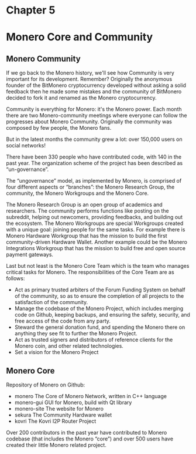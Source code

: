 ﻿# Chapter 5

# Monero Core and Community

## Monero Community 

If we go back to the Monero history, we'll see how Community is very important for its development. Remember? Originally the anonymous founder of the BitMonero cryptocurrency developed without asking a solid feedback then he made some mistakes and the community of BitMonero decided to fork it and renamed as the Monero cryptocurrency.

Community is everything for Monero: it's the Monero power. Each month there are two Monero-community meetings where everyone can follow the progresses about Monero Community. Originally the community was composed by few people, the Monero fans.

But in the latest months the community grew a lot: over 150,000 users on social networks!

There have been 330 people who have contributed code, with 140 in the past year. The organization scheme of the project has been described as “un-governance”.

The “ungovernance” model, as implemented by Monero, is comprised of four different aspects or “branches”: the Monero Research Group, the community, the Monero Workgroups and the Monero Core. 

The Monero Research Group is an open group of academics and researchers. The community performs functions like posting on the subreddit, helping out newcomers, providing feedbacks, and building out the ecosystem. 
The Monero Workgroups are special Workgroups created with a unique goal: joining people for the same tasks. 
For example there is Monero Hardware Workgroup that has the mission to build the first community-driven Hardware Wallet. Another example could be the Monero Integrations Workgroup that has the mission to build free and open source payment gateways.

Last but not least is the Monero Core Team which is the team who manages critical tasks for Monero. The responsibilities of the Core Team are as follows:

* Act as primary trusted arbiters of the Forum Funding System on behalf of the community, so as to ensure the completion of all projects to the satisfaction of the community.
* Manage the codebase of the Monero Project, which includes merging code on Github, keeping backups, and ensuring the safety, security, and free access of the code from any party.
* Steward the general donation fund, and spending the Monero there on anything they see fit to further the Monero Project.
* Act as trusted signers and distributors of reference clients for the Monero coin, and other related technologies.
* Set a vision for the Monero Project

## Monero Core

Repository of Monero on Github:

* monero The Core of Monero Network, written in C++ language
* monero-gui GUI for Monero, build with Qt library
* monero-site The website for Monero
* sekura The Community Hardware wallet
* kovri The Kovri I2P Router Project 

Over 200 contributors in the past year have contributed to Monero codebase (that includes the Monero “core”) and over 500 users have created their little Monero related project.



